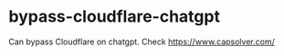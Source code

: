 # bypass-cloudflare-chatgpt
Can bypass Cloudflare on chatgpt. Check https://www.capsolver.com/ 
                                                                                                                                                                        